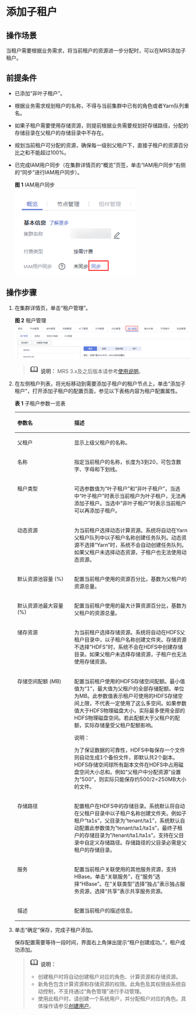 # 添加子租户<a name="mrs_01_0306"></a>

## 操作场景<a name="section50407764192941"></a>

当租户需要根据业务需求，将当前租户的资源进一步分配时，可以在MRS添加子租户。

## 前提条件<a name="section3418666519304"></a>

-   已添加“非叶子租户”。
-   根据业务需求规划租户的名称，不得与当前集群中已有的角色或者Yarn队列重名。
-   如果子租户需要使用存储资源，则提前根据业务需要规划好存储路径，分配的存储目录在父租户的存储目录中不存在。
-   规划当前租户可分配的资源，确保每一级别父租户下，直接子租户的资源百分比之和不能超过100%。
-   已完成IAM用户同步（在集群详情页的“概览”页签，单击“IAM用户同步“右侧的“同步”进行IAM用户同步）。

    **图 1**  IAM用户同步<a name="mrs_01_0305_zh-cn_topic_0173397557_zh-cn_topic_0173397554_zh-cn_topic_0173397446_fig147531617121511"></a>  
    ![](figures/IAM用户同步-28.png "IAM用户同步-28")


## 操作步骤<a name="section52488736193659"></a>

1.  在集群详情页，单击“租户管理”。

    **图 2**  租户管理<a name="fig66227278302"></a>  
    ![](figures/租户管理.png "租户管理")

    >![](public_sys-resources/icon-note.gif) **说明：** 
    >MRS 3.x及之后版本请参考[使用说明](使用说明.md)。

2.  在左侧租户列表，将光标移动到需要添加子租户的租户节点上，单击“添加子租户”，打开添加子租户的配置页面，参见以下表格内容为租户配置属性。

    **表 1**  子租户参数一览表

    <a name="table2976617193725"></a>
    <table><thead align="left"><tr id="row8158217193725"><th class="cellrowborder" valign="top" width="32.5%" id="mcps1.2.3.1.1"><p id="p56835818193725"><a name="p56835818193725"></a><a name="p56835818193725"></a><strong id="b547523193731"><a name="b547523193731"></a><a name="b547523193731"></a>参数名</strong></p>
    </th>
    <th class="cellrowborder" valign="top" width="67.5%" id="mcps1.2.3.1.2"><p id="p40298577193725"><a name="p40298577193725"></a><a name="p40298577193725"></a><strong id="b44349382193731"><a name="b44349382193731"></a><a name="b44349382193731"></a>描述</strong></p>
    </th>
    </tr>
    </thead>
    <tbody><tr id="row42959267193725"><td class="cellrowborder" valign="top" width="32.5%" headers="mcps1.2.3.1.1 "><p id="p57148618193725"><a name="p57148618193725"></a><a name="p57148618193725"></a>父租户</p>
    </td>
    <td class="cellrowborder" valign="top" width="67.5%" headers="mcps1.2.3.1.2 "><p id="p65635374193725"><a name="p65635374193725"></a><a name="p65635374193725"></a>显示上级父租户的名称。</p>
    </td>
    </tr>
    <tr id="row53847458193725"><td class="cellrowborder" valign="top" width="32.5%" headers="mcps1.2.3.1.1 "><p id="p66676843193725"><a name="p66676843193725"></a><a name="p66676843193725"></a>名称</p>
    </td>
    <td class="cellrowborder" valign="top" width="67.5%" headers="mcps1.2.3.1.2 "><p id="p32115237193725"><a name="p32115237193725"></a><a name="p32115237193725"></a>指定当前租户的名称，长度为3到20，可包含数字、字母和下划线。</p>
    </td>
    </tr>
    <tr id="row20601684193725"><td class="cellrowborder" valign="top" width="32.5%" headers="mcps1.2.3.1.1 "><p id="p58123706193725"><a name="p58123706193725"></a><a name="p58123706193725"></a>租户类型</p>
    </td>
    <td class="cellrowborder" valign="top" width="67.5%" headers="mcps1.2.3.1.2 "><p id="p10399716193725"><a name="p10399716193725"></a><a name="p10399716193725"></a>可选参数值为“叶子租户”和“非叶子租户”，当选中“叶子租户”时表示当前租户为叶子租户，无法再添加子租户。当选中“非叶子租户”时表示当前租户可以再添加子租户。</p>
    </td>
    </tr>
    <tr id="row26488582193725"><td class="cellrowborder" valign="top" width="32.5%" headers="mcps1.2.3.1.1 "><p id="p65200402193725"><a name="p65200402193725"></a><a name="p65200402193725"></a>动态资源</p>
    </td>
    <td class="cellrowborder" valign="top" width="67.5%" headers="mcps1.2.3.1.2 "><p id="p46741206193725"><a name="p46741206193725"></a><a name="p46741206193725"></a>为当前租户选择动态计算资源。系统将自动在Yarn父租户队列中以子租户名称创建任务队列。动态资源不选择“Yarn”时，系统不会自动创建任务队列。如果父租户未选择动态资源，子租户也无法使用动态资源。</p>
    </td>
    </tr>
    <tr id="row18017677193725"><td class="cellrowborder" valign="top" width="32.5%" headers="mcps1.2.3.1.1 "><p id="p50145753193725"><a name="p50145753193725"></a><a name="p50145753193725"></a>默认资源池容量 (%)</p>
    </td>
    <td class="cellrowborder" valign="top" width="67.5%" headers="mcps1.2.3.1.2 "><p id="p35274226193725"><a name="p35274226193725"></a><a name="p35274226193725"></a>配置当前租户使用的资源百分比，基数为父租户的资源总量。</p>
    </td>
    </tr>
    <tr id="row49032583193725"><td class="cellrowborder" valign="top" width="32.5%" headers="mcps1.2.3.1.1 "><p id="p12216253193725"><a name="p12216253193725"></a><a name="p12216253193725"></a>默认资源池最大容量 (%)</p>
    </td>
    <td class="cellrowborder" valign="top" width="67.5%" headers="mcps1.2.3.1.2 "><p id="p49992436193725"><a name="p49992436193725"></a><a name="p49992436193725"></a>配置当前租户使用的最大计算资源百分比，基数为父租户的资源总量。</p>
    </td>
    </tr>
    <tr id="row47278743193725"><td class="cellrowborder" valign="top" width="32.5%" headers="mcps1.2.3.1.1 "><p id="p4372978193725"><a name="p4372978193725"></a><a name="p4372978193725"></a>储存资源</p>
    </td>
    <td class="cellrowborder" valign="top" width="67.5%" headers="mcps1.2.3.1.2 "><p id="p18666913193725"><a name="p18666913193725"></a><a name="p18666913193725"></a>为当前租户选择存储资源。系统将自动在HDFS父租户目录中，以子租户名称创建文件夹。存储资源不选择<span class="parmvalue" id="parmvalue264609015215"><a name="parmvalue264609015215"></a><a name="parmvalue264609015215"></a>“HDFS”</span>时，系统不会在HDFS中创建存储目录。如果父租户未选择存储资源，子租户也无法使用存储资源。</p>
    </td>
    </tr>
    <tr id="row33784492193725"><td class="cellrowborder" valign="top" width="32.5%" headers="mcps1.2.3.1.1 "><p id="p52189301193725"><a name="p52189301193725"></a><a name="p52189301193725"></a>存储空间配额 (MB)</p>
    </td>
    <td class="cellrowborder" valign="top" width="67.5%" headers="mcps1.2.3.1.2 "><p id="p66583814193725"><a name="p66583814193725"></a><a name="p66583814193725"></a>配置当前租户使用的HDFS存储空间配额。最小值值为“1”，最大值为父租户的全部存储配额。单位为MB。此参数值表示租户可使用的HDFS存储空间上限，不代表一定使用了这么多空间。如果参数值大于HDFS物理磁盘大小，实际最多使用全部的HDFS物理磁盘空间。若此配额大于父租户的配额，实际存储量受父租户配额影响。</p>
    <div class="note" id="note4900057418446"><a name="note4900057418446"></a><a name="note4900057418446"></a><span class="notetitle"> 说明： </span><div class="notebody"><p id="p3835198618446"><a name="p3835198618446"></a><a name="p3835198618446"></a>为了保证数据的可靠性，HDFS中每保存一个文件则自动生成1个备份文件，即默认共2个副本。HDFS存储空间球所有副本文件在HDFS中占用磁盘空间大小总和。例如“父租户中分配资源”设置为“500”，则实际只能保存约500/2=250MB大小的文件。</p>
    </div></div>
    </td>
    </tr>
    <tr id="row62383417193725"><td class="cellrowborder" valign="top" width="32.5%" headers="mcps1.2.3.1.1 "><p id="p19892042193725"><a name="p19892042193725"></a><a name="p19892042193725"></a>存储路径</p>
    </td>
    <td class="cellrowborder" valign="top" width="67.5%" headers="mcps1.2.3.1.2 "><p id="p642744193725"><a name="p642744193725"></a><a name="p642744193725"></a>配置租户在HDFS中的存储目录。系统默认将自动在父租户目录中以子租户名称创建文件夹。例如子租户“ta1s”，父目录为“tenant/ta1”，系统默认自动配置此参数值为“tenant/ta1/ta1s”，最终子租户的存储目录为“/tenant/ta1/ta1s”。支持在父目录中自定义存储路径。存储路径的父目录必需是父租户的存储目录。</p>
    </td>
    </tr>
    <tr id="row5784701193725"><td class="cellrowborder" valign="top" width="32.5%" headers="mcps1.2.3.1.1 "><p id="p65907649193725"><a name="p65907649193725"></a><a name="p65907649193725"></a>服务</p>
    </td>
    <td class="cellrowborder" valign="top" width="67.5%" headers="mcps1.2.3.1.2 "><p id="p36919316193725"><a name="p36919316193725"></a><a name="p36919316193725"></a>配置当前租户关联使用的其他服务资源，支持HBase。单击“关联服务”，在“服务”选择“HBase”。在“关联类型”选择“独占”表示独占服务资源，选择“共享”表示共享服务资源。</p>
    </td>
    </tr>
    <tr id="row63838396193725"><td class="cellrowborder" valign="top" width="32.5%" headers="mcps1.2.3.1.1 "><p id="p3527596193725"><a name="p3527596193725"></a><a name="p3527596193725"></a>描述</p>
    </td>
    <td class="cellrowborder" valign="top" width="67.5%" headers="mcps1.2.3.1.2 "><p id="p17299840193725"><a name="p17299840193725"></a><a name="p17299840193725"></a>配置当前租户的描述信息。</p>
    </td>
    </tr>
    </tbody>
    </table>

3.  单击“确定”保存，完成子租户添加。

    保存配置需要等待一段时间，界面右上角弹出提示“租户创建成功。”，租户成功添加。

    >![](public_sys-resources/icon-note.gif) **说明：** 
    >-   创建租户时将自动创建租户对应的角色、计算资源和存储资源。
    >-   新角色包含计算资源和存储资源的权限。此角色及其权限由系统自动控制，不支持通过“角色管理”进行手动管理。
    >-   使用此租户时，请创建一个系统用户，并分配租户对应的角色。具体操作请参见[创建用户](创建用户-156.md)。



